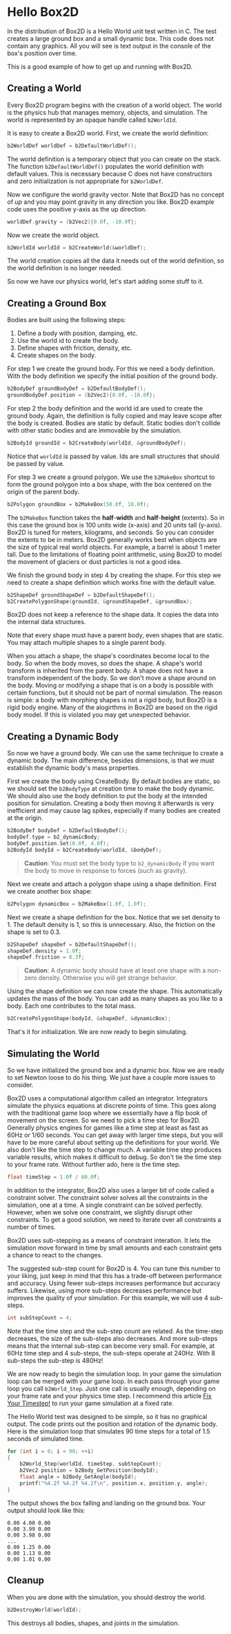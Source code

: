 # Hello Box2D
In the distribution of Box2D is a Hello World unit test written in C. The test
creates a large ground box and a small dynamic box. This code does not
contain any graphics. All you will see is text output in the console of
the box's position over time.

This is a good example of how to get up and running with Box2D.

## Creating a World
Every Box2D program begins with the creation of a world object.
The world is the physics hub that manages memory, objects, and simulation.
The world is represented by an opaque handle called `b2WorldId`.

It is easy to create a Box2D world. First, we create the world definition:

```c
b2WorldDef worldDef = b2DefaultWorldDef();
```

The world definition is a temporary object that you can create on the stack. The function
`b2DefaultWorldDef()` populates the world definition with default values. This is necessary because C does not have constructors and zero initialization is not appropriate for `b2WorldDef`.

Now we configure the world gravity vector. Note that Box2D has no concept of *up* and you may point gravity in any direction you like. Box2D example code uses the positive y-axis as the up direction.

```c
worldDef.gravity = (b2Vec2){0.0f, -10.0f};
```

Now we create the world object.

```c
b2WorldId worldId = b2CreateWorld(&worldDef);
```

The world creation copies all the data it needs out of the world definition, so the world
definition is no longer needed.

So now we have our physics world, let's start adding some stuff to it.

## Creating a Ground Box
Bodies are built using the following steps:
1. Define a body with position, damping, etc.
2. Use the world id to create the body.
3. Define shapes with friction, density, etc.
4. Create shapes on the body.

For step 1 we create the ground body. For this we need a body
definition. With the body definition we specify the initial position of
the ground body.

```c
b2BodyDef groundBodyDef = b2DefaultBodyDef();
groundBodyDef.position = (b2Vec2){0.0f, -10.0f};
```

For step 2 the body definition and the world id are used to create
the ground body. Again, the definition is fully copied and may leave scope after
the body is created. Bodies are static by default. Static bodies don't collide
with other static bodies and are immovable by the simulation.

```c
b2BodyId groundId = b2CreateBody(worldId, &groundBodyDef);
```

Notice that `worldId` is passed by value. Ids are small structures that should
be passed by value.

For step 3 we create a ground polygon. We use the `b2MakeBox` shortcut to
form the ground polygon into a box shape, with the box centered on the
origin of the parent body.

```c
b2Polygon groundBox = b2MakeBox(50.0f, 10.0f);
```

The `b2MakeBox` function takes the **half**-**width** and
**half**-**height** (extents). So in this case the ground box is 100
units wide (x-axis) and 20 units tall (y-axis). Box2D is tuned for
meters, kilograms, and seconds. So you can consider the extents to be in
meters. Box2D generally works best when objects are the size of typical
real world objects. For example, a barrel is about 1 meter tall. Due to
the limitations of floating point arithmetic, using Box2D to model the
movement of glaciers or dust particles is not a good idea.

We finish the ground body in step 4 by creating the shape. For this step
we need to create a shape definition which works fine with the default value.

```c
b2ShapeDef groundShapeDef = b2DefaultShapeDef();
b2CreatePolygonShape(groundId, &groundShapeDef, &groundBox);
```

Box2D does not keep a reference to the shape data. It copies the data into the internal
data structures.

Note that every shape must have a parent body, even shapes that are
static. You may attach multiple shapes to a single parent body.

When you attach a shape, the shape's
coordinates become local to the body. So when the body moves, so does
the shape. A shape's world transform is inherited from the parent
body. A shape does not have a transform independent of the body. So we
don't move a shape around on the body. Moving or modifying a shape that
is on a body is possible with certain functions, but it should not be part
of normal simulation. The reason is simple: a body with
morphing shapes is not a rigid body, but Box2D is a rigid body engine.
Many of the alogirthms in Box2D are based on the rigid body model.
If this is violated you may get unexpected behavior.

## Creating a Dynamic Body
So now we have a ground body. We can use the same technique to create a
dynamic body. The main difference, besides dimensions, is that we must
establish the dynamic body's mass properties.

First we create the body using CreateBody. By default bodies are static,
so we should set the `b2BodyType` at creation time to make the body
dynamic. We should also use the body definition to put the body at the
intended position for simulation. Creating a body then moving it afterwards is
very inefficient and may cause lag spikes, especially if many bodies are created at
the origin.

```c
b2BodyDef bodyDef = b2DefaultBodyDef();
bodyDef.type = b2_dynamicBody;
bodyDef.position.Set(0.0f, 4.0f);
b2BodyId bodyId = b2CreateBody(worldId, &bodyDef);
```

> **Caution**:
> You must set the body type to `b2_dynamicBody` if you want the body to
> move in response to forces (such as gravity).

Next we create and attach a polygon shape using a shape definition.
First we create another box shape:

```c
b2Polygon dynamicBox = b2MakeBox(1.0f, 1.0f);
```

Next we create a shape definition for the box. Notice that we set
density to 1. The default density is 1, so this is unnecessary. Also,
the friction on the shape is set to 0.3.

```c
b2ShapeDef shapeDef = b2DefaultShapeDef();
shapeDef.density = 1.0f;
shapeDef.friction = 0.3f;
```

> **Caution**:
> A dynamic body should have at least one shape with a non-zero density.
> Otherwise you will get strange behavior.

Using the shape definition we can now create the shape. This
automatically updates the mass of the body. You can add as many shapes
as you like to a body. Each one contributes to the total mass.

```c
b2CreatePolygonShape(bodyId, &shapeDef, &dynamicBox);
```

That's it for initialization. We are now ready to begin simulating.

## Simulating the World
So we have initialized the ground box and a dynamic box. Now we are
ready to set Newton loose to do his thing. We just have a couple more
issues to consider.

Box2D uses a computational algorithm called an integrator. Integrators
simulate the physics equations at discrete points of time. This goes
along with the traditional game loop where we essentially have a flip
book of movement on the screen. So we need to pick a time step for
Box2D. Generally physics engines for games like a time step at least as
fast as 60Hz or 1/60 seconds. You can get away with larger time steps,
but you will have to be more careful about setting up the definitions
for your world. We also don't like the time step to change much. A
variable time step produces variable results, which makes it difficult
to debug. So don't tie the time step to your frame rate. Without further ado,
here is the time step.

```c
float timeStep = 1.0f / 60.0f;
```

In addition to the integrator, Box2D also uses a larger bit of code
called a constraint solver. The constraint solver solves all the
constraints in the simulation, one at a time. A single constraint can be
solved perfectly. However, when we solve one constraint, we slightly
disrupt other constraints. To get a good solution, we need to iterate
over all constraints a number of times.

Box2D uses sub-stepping as a means of constraint interation. It lets the
simulation move forward in time by small amounts and each constraint
gets a chance to react to the changes.

The suggested sub-step count for Box2D is 4. You can tune this number
to your liking, just keep in mind that this has a trade-off between
performance and accuracy. Using fewer sub-steps increases performance
but accuracy suffers. Likewise, using
more sub-steps decreases performance but improves the quality of your
simulation. For this example, we will use 4 sub-steps.

```c
int subStepCount = 4;
```

Note that the time step and the sub-step count are related. As the time-step
decreases, the size of the sub-steps also decreases. And more sub-steps
means that the internal sub-step can become very small. For example, at 60Hz
time step and 4 sub-steps, the sub-steps operate at 240Hz. With 8 sub-steps
the sub-step is 480Hz!

We are now ready to begin the simulation loop. In your game the
simulation loop can be merged with your game loop. In each pass through
your game loop you call `b2World_Step`. Just one call is usually enough,
depending on your frame rate and your physics time step. I recommend this article
[Fix Your Timestep!](https://gafferongames.com/post/fix_your_timestep/) to run
your game simulation at a fixed rate.

The Hello World test was designed to be simple, so it has no
graphical output. The code prints out the position and rotation of the
dynamic body. Here is the simulation loop that simulates 90 time steps
for a total of 1.5 seconds of simulated time.

```c
for (int i = 0; i < 90; ++i)
{
	b2World_Step(worldId, timeStep, subStepCount);
    b2Vec2 position = b2Body_GetPosition(bodyId);
    float angle = b2Body_GetAngle(bodyId);
    printf("%4.2f %4.2f %4.2f\n", position.x, position.y, angle);
}
```

The output shows the box falling and landing on the ground box. Your
output should look like this:

```
0.00 4.00 0.00
0.00 3.99 0.00
0.00 3.98 0.00
...
0.00 1.25 0.00
0.00 1.13 0.00
0.00 1.01 0.00
```

## Cleanup
When you are done with the simulation, you should destroy the world.

```c
b2DestroyWorld(worldId);
```

This destroys all bodies, shapes, and joints in the simulation.
